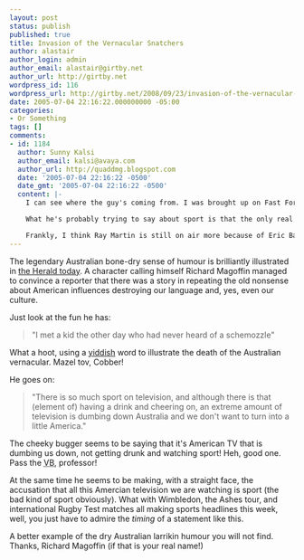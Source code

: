 ```yaml
---
layout: post
status: publish
published: true
title: Invasion of the Vernacular Snatchers
author: alastair
author_login: admin
author_email: alastair@girtby.net
author_url: http://girtby.net
wordpress_id: 116
wordpress_url: http://girtby.net/2008/09/23/invasion-of-the-vernacular-snatchers
date: 2005-07-04 22:16:22.000000000 -05:00
categories:
- Or Something
tags: []
comments:
- id: 1184
  author: Sunny Kalsi
  author_email: kalsi@avaya.com
  author_url: http://quaddmg.blogspot.com
  date: '2005-07-04 22:16:22 -0500'
  date_gmt: '2005-07-04 22:16:22 -0500'
  content: |-
    I can see where the guy's coming from. I was brought up on Fast Forward and Full Frontal, and I think those shows and their predecessors (who doesn't know the quote "like a tiger") shaped a big chunk of aussie culture. Despite the fact that the word "schemozzle" is not an Australian word, the phrase "It was a complete schemozzle", the idea, and the imagery that goes with it is quite distinctly Australian, I think.

    What he's probably trying to say about sport is that the only real aussie TV we get to see is sport, and while that's OK, it's been taken to an extreme. The rest is mostly reality TV, and there's nothing left that really defines and shapes aussie culture. Skithouse and it's ilk are really quite bad, and at the very least not australia-defining, and I find myself watching Big Train (which is British) instead. Having said that, the late-night Skithouse is shaping up alright, with Blokeman and the guy with the neighbours, and Australian fast bowler was definitely the right direction.

    Frankly, I think Ray Martin is still on air more because of Eric Bana's impersonations than because he's any good.
---
```

The legendary Australian bone-dry sense of humour is brilliantly illustrated in [the Herald today](http://www.smh.com.au/news/National/US-threatens-Australian-larrikinism/2005/07/04/1120329369083.html). A character calling himself Richard Magoffin managed to convince a reporter that there was a story in repeating the old nonsense about American influences destroying our language and, yes, even our culture.

Just look at the fun he has:

>"I met a kid the other day who had never heard of a schemozzle"

What a hoot, using a [yiddish](http://www.thefreedictionary.com/schemozzle) word to illustrate the death of the Australian vernacular. Mazel tov, Cobber!

He goes on:

>"There is so much sport on television, and although there is that (element of) having a drink and cheering on, an extreme amount of television is dumbing down Australia and we don't want to turn into a little America."

The cheeky bugger seems to be saying that it's American TV that is dumbing us down, not getting drunk and watching sport! Heh, good one. Pass the <acronym title="Victoria Bitter">VB</acronym>, professor!

At the same time he seems to be making, with a straight face, the accusation that all this Amercian television we are watching is sport (the bad kind of sport obviously). What with Wimbledon, the Ashes tour, and international Rugby Test matches all making sports headlines this week, well, you just have to admire the *timing* of a statement like this.

A better example of the dry Australian larrikin humour you will not find. Thanks, Richard Magoffin (if that is your real name!)
